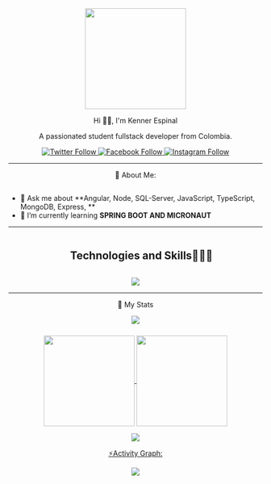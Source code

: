 <div id="header" align="center">
  <img src="https://media.giphy.com/media/bGgsc5mWoryfgKBx1u/giphy.gif" width="200"/>
  <p align="center">Hi 🙋‍♂️, I'm Kenner Espinal</p>
  <p aling="center">
    A passionated student fullstack developer from Colombia.
  </p>
</div>

<div id="badge" align="center">
  <a href="https://twitter.com/EspinalKenner">
    <img alt="Twitter Follow" src="https://img.shields.io/twitter/follow/EspinlKenner?color=skyblue&label=EspinalKenner&logo=twitter&logoColor=skyblue&style=for-the-badge">
  </a>
  <a href="https://www.facebook.com/kennerjose.espinalguillen.3">
    <img alt="Facebook Follow" src="https://img.shields.io/twitter/follow/Kenner%20Espinal?color=blue&label=Kenner%20Espinal&logo=facebook&logoColor=blue&style=for-the-badge">
  </a>
  <a href="https://www.instagram.com/kennerespinalcanta/">
    <img alt="Instagram Follow" src="https://img.shields.io/twitter/follow/Kenner%20Espinal?label=Kenner%20Espinal&logo=instagram&logoColor=green&style=for-the-badge">
  </a>
</div>

---

<p align="center">🤔 About Me:</p>

## 
- 💬 Ask me about **Angular, Node, SQL-Server, JavaScript, TypeScript, MongoDB, Express, **
- 🌱 I’m currently learning **SPRING BOOT AND MICRONAUT**

---


<!--h1 without bottom border-->
<div id="user-content-toc">
  <ul align="center">
    <summary><h2 style="display: inline-block">Technologies and Skills👨🏻‍💻</h2></summary>
  </ul>
</div>
<!--tech stack icons-->

<p align="center">
  <a href="https://skillicons.dev">
    <img src="https://skillicons.dev/icons?i=git,github,gitlab,html,css,js,ts,nodejs,gradle,java,spring,fastapi,mongodb,postgres,mysql,firebase,postman,astro,angular,py,tailwind,bootstrap,vscode,idea,docker,figma,selenium,sequelize&perline=14" />
  </a>
</p>
  
---

<div align="center">
  <p align="center"> 📑 My Stats </p>

  <img src="https://user-images.githubusercontent.com/73097560/115834477-dbab4500-a447-11eb-908a-139a6edaec5c.gif"><h3 align="center"></h3>
  
  <div align="center">
  <a href="https://github.com/KennerEspinal">
  <img align="center" src="http://github-profile-summary-cards.vercel.app/api/cards/stats?username=KennerEspinal&theme=2077" height="180em" />
  <img align="center" src="http://github-profile-summary-cards.vercel.app/api/cards/profile-details?username=KennerEspinal&theme=2077" height="180em" />
  </div>
    
  <img src="https://user-images.githubusercontent.com/73097560/115834477-dbab4500-a447-11eb-908a-139a6edaec5c.gif"><p align="center">⚡Activity Graph:</p>
  <img align="center" src="https://github-readme-activity-graph.vercel.app/graph?username=KennerEspinal&theme=nightowl"/>
  
</div>



